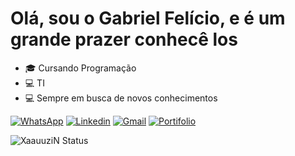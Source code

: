 <h1>Olá, sou o Gabriel Felício, e é um grande prazer conhecê los</h1>

<ul dir="auto">
<li><g-emoji class="g-emoji" alias="mortar_board" fallback-src="https://github.githubassets.com/images/icons/emoji/unicode/1f393.png">🎓</g-emoji> Cursando Programação</li>
<li><g-emoji class="g-emoji" alias="computer" fallback-src="https://github.githubassets.com/images/icons/emoji/unicode/1f4bb.png">💻</g-emoji> TI</li>
<li><g-emoji class="g-emoji" alias="computer" fallback-src="https://github.githubassets.com/images/icons/emoji/unicode/1f4bb.png">💻</g-emoji> Sempre em busca de novos conhecimentos</li>
</ul>

<a href="https://api.whatsapp.com/send/?phone=5512997935579&amp;text&amp;type=phone_number&amp;app_absent=0" rel="nofollow"><img src="https://camo.githubusercontent.com/d9d4db0a25f6d41d6ef282c6adc2f9bd5b31201ef00ba580f5a945da4063a937/68747470733a2f2f696d672e736869656c64732e696f2f62616467652f57686174734170702d3235443336363f7374796c653d666f722d7468652d6261646765266c6f676f3d7768617473617070266c6f676f436f6c6f723d7768697465" alt="WhatsApp" data-canonical-src="[https://img.shields.io/badge/WhatsApp-25D366?style=for-the-badge&amp;logo=whatsapp&amp;logoColor=white](https://img.icons8.com/?size=512&id=a8unpNrefMCC&format=png)https://img.icons8.com/?size=512&id=a8unpNrefMCC&format=png" style="max-width: 100%;"></a>
<a href="https://www.linkedin.com/in/gabriel-felicio-a1a398281/" rel="nofollow"><img src="https://camo.githubusercontent.com/a80d00f23720d0bc9f55481cfcd77ab79e141606829cf16ec43f8cacc7741e46/68747470733a2f2f696d672e736869656c64732e696f2f62616467652f4c696e6b6564496e2d3030373742353f7374796c653d666f722d7468652d6261646765266c6f676f3d6c696e6b6564696e266c6f676f436f6c6f723d7768697465" alt="Linkedin" data-canonical-src="https://img.shields.io/badge/LinkedIn-0077B5?style=for-the-badge&amp;logo=linkedin&amp;logoColor=white" style="max-width: 100%;"></a>
<a href="mailto:gabrielfelilemes@gmail.com"><img src="https://camo.githubusercontent.com/571384769c09e0c66b45e39b5be70f68f552db3e2b2311bc2064f0d4a9f5983b/68747470733a2f2f696d672e736869656c64732e696f2f62616467652f476d61696c2d4431343833363f7374796c653d666f722d7468652d6261646765266c6f676f3d676d61696c266c6f676f436f6c6f723d7768697465" alt="Gmail" data-canonical-src="https://img.shields.io/badge/Gmail-D14836?style=for-the-badge&amp;logo=gmail&amp;logoColor=white" style="max-width: 130%;"></a>
 <a href="#" rel="nofollow"><img src="https://camo.githubusercontent.com/c873e86c083c071c7fd068a17ab549b763fad7088681d6d831f68b32a4305b3a/68747470733a2f2f696d672e736869656c64732e696f2f62616467652f776562736974652d3030303030303f7374796c653d666f722d7468652d6261646765266c6f676f3d41626f75742e6d65266c6f676f436f6c6f723d7768697465" alt="Portifolio" data-canonical-src="https://img.shields.io/badge/website-000000?style=for-the-badge&amp;logo=About.me&amp;logoColor=white" style="max-width: 100%;"></a>



![XaauuziN Status](https://github-readme-stats.vercel.app/api?username=karanalpe&show_icons=true)
